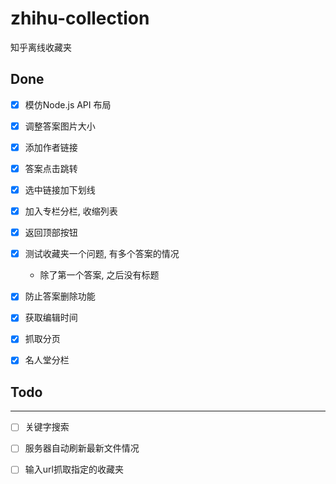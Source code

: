 # zhihu-collection
知乎离线收藏夹

## Done
- [x] 模仿Node.js API 布局
- [x] 调整答案图片大小
- [x] 添加作者链接
- [x] 答案点击跳转
- [x] 选中链接加下划线
- [x] 加入专栏分栏, 收缩列表
- [x] 返回顶部按钮
- [x] 测试收藏夹一个问题, 有多个答案的情况
    - 除了第一个答案, 之后没有标题
- [x] 防止答案删除功能
- [x] 获取编辑时间 
- [x] 抓取分页
- [x] 名人堂分栏



## Todo
---
- [ ] 关键字搜索
- [ ] 服务器自动刷新最新文件情况
- [ ] 输入url抓取指定的收藏夹

